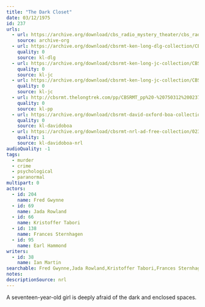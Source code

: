 ```yaml
---
title: "The Dark Closet"
date: 03/12/1975
id: 237
urls: 
  - url: https://archive.org/download/cbs_radio_mystery_theater/cbs_radio_mystery_theater-0201-0250.zip/cbs_radio_mystery_theater-0201-0250%2Fcbsrmt_0237_the_dark_closet.mp3
    source: archive-org
  - url: https://archive.org/download/cbsrmt-ken-long-dlg-collection/CBSRMT - 750312 0237 The Dark Closet.mp3
    quality: 0
    source: kl-dlg
  - url: https://archive.org/download/cbsrmt-ken-long-jc-collection/CBSRMT - 750312 0237 Dark Closet vbr kb buzz_jc.mp3
    quality: 0
    source: kl-jc
  - url: https://archive.org/download/cbsrmt-ken-long-jc-collection/CBSRMT - 750312 0237 Dark Closet vbr kb2 fair_jc.mp3
    quality: 0
    source: kl-jc
  - url: http://cbsrmt.thelongtrek.com/pp/CBSRMT_pp%20-%20750312%200237%20The%20Dark%20Closet.mp3
    quality: 0
    source: kl-pp
  - url: https://archive.org/download/cbsrmt-david-oxford-boa-collection/CBSRMT-750312-0237-The-Dark-Closet-(128-44)_WBBM-JE-{BoA}.mp3
    quality: 0
    source: kl-davidoboa
  - url: https://archive.org/download/cbsrmt-nrl-ad-free-collection/0237%20CBSRMT-750312-0237-The-Dark-Closet-(128-44)_WBBM-JE-%7BBoA%7D%20(no%20ads).mp3
    quality: 1
    source: kl-davidoboa-nrl
audioQuality: -1
tags: 
  - murder
  - crime
  - psychological
  - paranormal
multipart: 0
actors:  
  - id: 204
    name: Fred Gwynne  
  - id: 69
    name: Jada Rowland  
  - id: 66
    name: Kristoffer Tabori  
  - id: 138
    name: Frances Sternhagen  
  - id: 95
    name: Earl Hammond
writers:  
  - id: 38
    name: Ian Martin
searchable: Fred Gwynne,Jada Rowland,Kristoffer Tabori,Frances Sternhagen,Earl Hammond Ian Martin
notes: 
descriptionSource: nrl
---
```

A seventeen-year-old girl is deeply afraid of the dark and enclosed spaces.